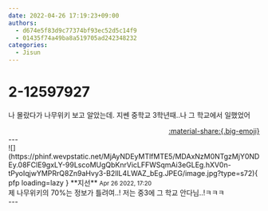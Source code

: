 ```yaml
---
date: 2022-04-26 17:19:23+09:00
authors:
  - d674e5f83d9c77374bf93ec52d5c14f9
  - 01435f74a49ba8a519705ad242348232
categories:
  - Jisun
---
```


# 2-12597927

<div class="post-container" markdown="1">
<div class="content-container md-sidebar__scrollwrap" markdown="1">

나 몰랐다가 나무위키 보고 알았는데. 지쎈 중학교 3학년때..나 그 학교에서 일했었어 

</div>
</div>

<div style="text-align: right;" markdown="1">
<a href="https://weverse.io/fromis9/fanpost/2-12597927" style="text-align: right;">:material-share:{.big-emoji}</a>
</div>
---

<div class="comments-container md-sidebar__scrollwrap" markdown="1">
<div class="comment" markdown="1">
<div class='id-container' markdown="1">
![](https://phinf.wevpstatic.net/MjAyNDEyMTlfMTE5/MDAxNzM0NTgzMjY0NDEy.08FClE9gxLY-99LscoMUgQbKnrVicLFFWSqmAi3eGLEg.hXV0n-tPyoIqjwYMPRrQ8Zn9aHvy3-B2llL4LWAZ_bEg.JPEG/image.jpg?type=s72){ pfp loading=lazy }
**<span class="artist">지선</span>** <small>Apr 26 2022, 17:20</small><br>
</div>
<div class='comment-body' markdown="1">
제 나무위키의 70%는 정보가 틀려여..! 저는 중3에 그 학교 안다님..!ㅋㅋㅋ
</div>
</div>
</div>
---
